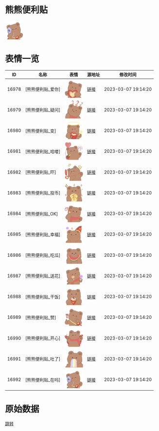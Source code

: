 # 熊熊便利贴

<img src="./cover.png" height="60" alt="cover" />

# 表情一览

|ID|名称|表情|源地址|修改时间|
|----|----|----|----|----|
|16978|[熊熊便利贴_爱你]|<img src="./pic/016978_%5B熊熊便利贴_爱你%5D.png" height="60" alt="爱你"/>|[链接](https://i0.hdslb.com/bfs/garb/5e6ff6a44bf3cad08e787559eb0faa96fb740546.png)|2023-03-07 19:14:20|
|16979|[熊熊便利贴_疑问]|<img src="./pic/016979_%5B熊熊便利贴_疑问%5D.png" height="60" alt="疑问"/>|[链接](https://i0.hdslb.com/bfs/garb/957038197b47e5e67e2c19191428ae084ec57627.png)|2023-03-07 19:14:20|
|16980|[熊熊便利贴_变]|<img src="./pic/016980_%5B熊熊便利贴_变%5D.png" height="60" alt="变"/>|[链接](https://i0.hdslb.com/bfs/garb/81bb2d70911bfe63ae6008f4cdb5150adaefdfa8.png)|2023-03-07 19:14:20|
|16981|[熊熊便利贴_哈喽]|<img src="./pic/016981_%5B熊熊便利贴_哈喽%5D.png" height="60" alt="哈喽"/>|[链接](https://i0.hdslb.com/bfs/garb/f397221d4a23e230077e8940cb971dc7e590c420.png)|2023-03-07 19:14:20|
|16982|[熊熊便利贴_吓]|<img src="./pic/016982_%5B熊熊便利贴_吓%5D.png" height="60" alt="吓"/>|[链接](https://i0.hdslb.com/bfs/garb/59a6ef0a2e53162a149cd3b3f729424a100f9170.png)|2023-03-07 19:14:20|
|16983|[熊熊便利贴_投币]|<img src="./pic/016983_%5B熊熊便利贴_投币%5D.png" height="60" alt="投币"/>|[链接](https://i0.hdslb.com/bfs/garb/6a75a1f9f3feaa8bc97ec16d3f7b78d06da135b5.png)|2023-03-07 19:14:20|
|16984|[熊熊便利贴_OK]|<img src="./pic/016984_%5B熊熊便利贴_OK%5D.png" height="60" alt="OK"/>|[链接](https://i0.hdslb.com/bfs/garb/3c6e64dff8c7b43fd861a0406534d1ea23991811.png)|2023-03-07 19:14:20|
|16985|[熊熊便利贴_幸福]|<img src="./pic/016985_%5B熊熊便利贴_幸福%5D.png" height="60" alt="幸福"/>|[链接](https://i0.hdslb.com/bfs/garb/8c32b7a03424e1544c94ae19fe77c6389fcb2dc9.png)|2023-03-07 19:14:20|
|16986|[熊熊便利贴_吃瓜]|<img src="./pic/016986_%5B熊熊便利贴_吃瓜%5D.png" height="60" alt="吃瓜"/>|[链接](https://i0.hdslb.com/bfs/garb/4431b1fc2d43bb1528543b663b6a873e213d5533.png)|2023-03-07 19:14:20|
|16987|[熊熊便利贴_送花]|<img src="./pic/016987_%5B熊熊便利贴_送花%5D.png" height="60" alt="送花"/>|[链接](https://i0.hdslb.com/bfs/garb/926f3db654fc6137f17607d51368cd1227d86878.png)|2023-03-07 19:14:20|
|16988|[熊熊便利贴_干饭]|<img src="./pic/016988_%5B熊熊便利贴_干饭%5D.png" height="60" alt="干饭"/>|[链接](https://i0.hdslb.com/bfs/garb/58c7b4180f4b026129582155f019b7c136f28844.png)|2023-03-07 19:14:20|
|16989|[熊熊便利贴_赞]|<img src="./pic/016989_%5B熊熊便利贴_赞%5D.png" height="60" alt="赞"/>|[链接](https://i0.hdslb.com/bfs/garb/cb30e479be2c39615f7161eab385679b3c1794b7.png)|2023-03-07 19:14:20|
|16990|[熊熊便利贴_开心]|<img src="./pic/016990_%5B熊熊便利贴_开心%5D.png" height="60" alt="开心"/>|[链接](https://i0.hdslb.com/bfs/garb/f9cf13c1ce0b77a35b6ff5d6dc4735bb5911522b.png)|2023-03-07 19:14:20|
|16991|[熊熊便利贴_吐了]|<img src="./pic/016991_%5B熊熊便利贴_吐了%5D.png" height="60" alt="吐了"/>|[链接](https://i0.hdslb.com/bfs/garb/d66ecee400d822da650cd75f978c7e98a73c3760.png)|2023-03-07 19:14:20|
|16992|[熊熊便利贴_在吗]|<img src="./pic/016992_%5B熊熊便利贴_在吗%5D.png" height="60" alt="在吗"/>|[链接](https://i0.hdslb.com/bfs/garb/bb534847a912ef10848c4433462f815eaf4ced55.png)|2023-03-07 19:14:20|

# 原始数据

[跳转](./raw.json)

